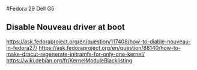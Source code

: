 #Fedora 29 Dell G5

## Disable Nouveau driver at boot

https://ask.fedoraproject.org/en/question/117408/how-to-diable-nouveau-in-fedora27/
https://ask.fedoraproject.org/en/question/88140/how-to-make-dracut-regenerate-initramfs-for-only-one-kernel/
https://wiki.debian.org/fr/KernelModuleBlacklisting


